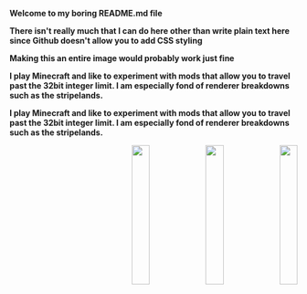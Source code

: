 <b align="left" max-width="10px">Welcome to my boring README.md file<b>
<p>There isn't really much that I can do here other than write plain text here since Github doesn't allow you to add CSS styling</p>
<p>Making this an entire image would probably work just fine</p>
<p width="100%" align="center">
  <p width="33%">I play Minecraft and like to experiment with mods that allow you to travel past the 32bit integer limit. I am especially fond of renderer breakdowns such as the stripelands.</p>
    <p width="33%">I play Minecraft and like to experiment with mods that allow you to travel past the 32bit integer limit. I am especially fond of renderer breakdowns such as the stripelands.</p>
</p>
<p align="right" width="100%">
    <img width="25%" src="https://i.stack.imgur.com/RJj4x.png">
    <img width="25%" src="https://i.stack.imgur.com/RJj4x.png">
    <img width="25%" src="https://i.stack.imgur.com/RJj4x.png">
</p>
